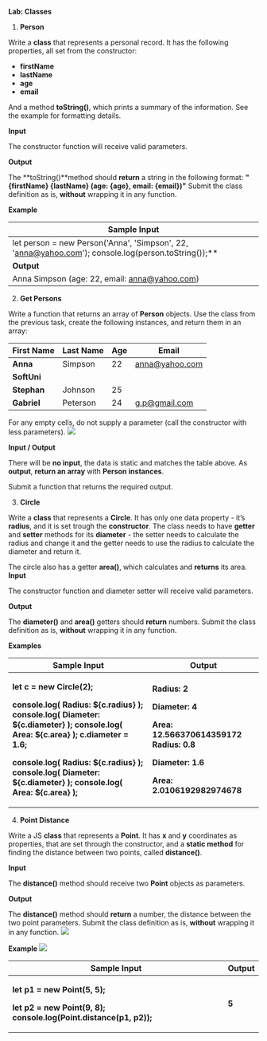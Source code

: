 ﻿
**Lab: Classes** 

1. **Person** 

Write a **class** that represents a personal record. It has the following properties, all set from the constructor: 

- **firstName** 
- **lastName** 
- **age** 
- **email** 

And a method **toString()**, which prints a summary of the information. See the example for formatting details. 

**Input** 

The constructor function will receive valid parameters. 

**Output** 

The **toString()**method should **return** a string in the following format: **"{firstName} {lastName} (age: {age}, email: {email})"** Submit the class definition as is, **without** wrapping it in any function. 

**Example** 



|**Sample Input** |
| - |
|let person = new Person('Anna', 'Simpson', 22, 'anna@yahoo.com'); console.log(person.toString());** |
|**Output** |
|Anna Simpson (age: 22, email: anna@yahoo.com) |
2. **Get Persons** 

Write a function that returns an array of **Person** objects. Use the class from the previous task, create the following instances, and return them in an array: 



|**First Name** |**Last Name** |**Age** |**Email** |
| - | - | - | - |
|**Anna** |Simpson |22 |anna@yahoo.com |
|**SoftUni** ||||
|**Stephan** |Johnson |25 ||
|**Gabriel** |Peterson |24 |g.p@gmail.com |
For any empty cells, do not supply a parameter (call the constructor with less parameters). ![](Aspose.Words.58a2b1da-fdae-4a5f-8b9f-57b3bc9b0fbd.001.png)

**Input / Output** 

There will be **no input**, the data is static and matches the table above. As **output**, **return an array** with **Person** **instances**. 

Submit a function that returns the required output. 

3. **Circle** 

Write a **class** that represents a **Circle**. It has only one data property - it’s **radius**, and it is set trough the **constructor**. The class needs to have **getter** and **setter** methods for its **diameter** - the setter needs to calculate the radius and change it and the getter needs to use the radius to calculate the diameter and return it. 

The circle also has a getter **area()**, which calculates and **returns** its area. **Input** 

The constructor function and diameter setter will receive valid parameters. 

**Output** 

The **diameter()** and **area()** getters should **return** numbers. Submit the class definition as is, **without** wrapping it in any function. 

**Examples** 



|**Sample Input** |**Output** |
| - | - |
|<p>**let c = new Circle(2);** </p><p>**console.log( Radius: ${c.radius} ); console.log( Diameter: ${c.diameter} ); console.log( Area: ${c.area} ); c.diameter = 1.6;** </p><p>**console.log( Radius: ${c.radius} ); console.log( Diameter: ${c.diameter} ); console.log( Area: ${c.area} );** </p>|<p>**Radius: 2** </p><p>**Diameter: 4** </p><p>**Area: 12.566370614359172 Radius: 0.8** </p><p>**Diameter: 1.6** </p><p>**Area: 2.0106192982974678** </p>|
4. **Point Distance** 

Write a JS **class** that represents a **Point**. It has **x** and **y** coordinates as properties, that are set through the constructor, and a **static method** for finding the distance between two points, called **distance()**. 

**Input** 

The **distance()** method should receive two **Point** objects as parameters. 

**Output** 

The **distance()** method should **return** a number, the distance between the two point parameters. Submit the class definition as is, **without** wrapping it in any function. ![](Aspose.Words.58a2b1da-fdae-4a5f-8b9f-57b3bc9b0fbd.001.png)

**Example ![](Aspose.Words.58a2b1da-fdae-4a5f-8b9f-57b3bc9b0fbd.001.png)**



|**Sample Input** |**Output** |
| - | - |
|<p>**let p1 = new Point(5, 5);** </p><p>**let p2 = new Point(9, 8); console.log(Point.distance(p1, p2));** </p>|**5** |

